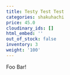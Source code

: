 ```yaml
---
title: Testy Test Test
categories: shakuhachi
price: 45.0
cloudinary_ids: []
html_embed: ''
out_of_stock: false
inventory: 3
weight: '100'
---
```


Foo Bar!
